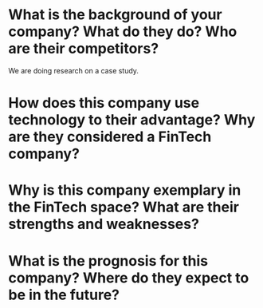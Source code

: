 # What is the background of your company? What do they do? Who are their competitors?
We are doing research on a case study.

# How does this company use technology to their advantage? Why are they considered a FinTech company?


# Why is this company exemplary in the FinTech space? What are their strengths and weaknesses?


# What is the prognosis for this company? Where do they expect to be in the future?